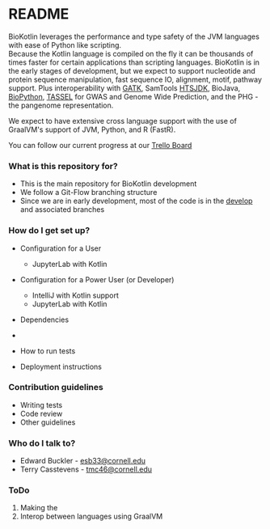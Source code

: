 # README #

BioKotlin leverages the performance and type safety of the JVM languages with ease of Python like scripting.  
Because the Kotlin language is compiled on the fly it can be thousands of times faster for certain applications than 
scripting languages.  BioKotlin is in the early stages of development, but we expect to support nucleotide and 
protein sequence manipulation, fast sequence IO, alignment, motif, pathway support.  Plus interoperability with
 [GATK](https://gatk.broadinstitute.org/hc/en-us), SamTools [HTSJDK](https://samtools.github.io/htsjdk/), 
 BioJava, [BioPython](https://biopython.org), [TASSEL](https://www.maizegenetics.net/tassel) for GWAS and Genome Wide Prediction, and the PHG - the 
 pangenome representation.
 
 We expect to have extensive cross language support with the use of GraalVM's support of JVM, Python, and R (FastR). 
 
 You can follow our current progress at our [Trello Board](https://bitbucket.org/bucklerlab/biokotlin/addon/trello/trello-board) 
 
### What is this repository for? ###

* This is the main repository for BioKotlin development
* We follow a Git-Flow branching structure
* Since we are in early development, most of the code is in the 
[develop](https://bitbucket.org/bucklerlab/biokotlin/branch/develop) and associated branches

### How do I get set up? ###
 
* Configuration for a User
    * JupyterLab with Kotlin
    
* Configuration for a Power User (or Developer)
    * IntelliJ with Kotlin support  
    * JupyterLab with Kotlin

* Dependencies
* 

* How to run tests
* Deployment instructions

### Contribution guidelines ###

* Writing tests
* Code review
* Other guidelines

### Who do I talk to? ###

* Edward Buckler - esb33@cornell.edu
* Terry Casstevens - tmc46@cornell.edu

### ToDo ###
1. Making the 
8. Interop between languages using GraalVM

